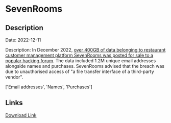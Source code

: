# SevenRooms

## Description

Date: 2022-12-11

Description:
In December 2022, <a href="https://www.bleepingcomputer.com/news/security/restaurant-crm-platform-sevenrooms-confirms-breach-after-data-for-sale/" target="_blank" rel="noopener">over 400GB of data belonging to restaurant customer management platform SevenRooms was posted for sale to a popular hacking forum</a>. The data included 1.2M unique email addresses alongside names and purchases. SevenRooms advised that the breach was due to unauthorised access of &quot;a file transfer interface of a third-party vendor&quot;.


['Email addresses', 'Names', 'Purchases']

## Links

[Download Link](https://link-to.net/1229997/242.67685901301806/dynamic/?r=c2V2ZW5yb29tcy5jb20=)